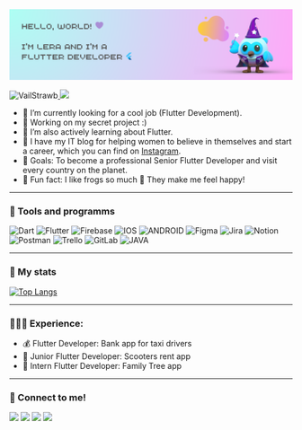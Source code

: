 <img src="welcome_picture_dash.png">

<p align="left"> <img src="https://komarev.com/ghpvc/?username=VailStrawb&label=Profile%20views&color=yellow&style=for-the-badge" alt="VailStrawb" /><a href="https://instagram.com/flutter_dev_girl?igshid=NzZlODBkYWE4Ng=="> <img src="https://img.shields.io/badge/VailStrawb%20Writes-Blog-2CA5E0?style=for-the-badge" /></a> </p>

- 🔎 I’m currently looking for a cool job (Flutter Development).
- 💌 Working on my secret project :)
- 🔮 I’m also actively learning about Flutter.
- 🌺 I have my IT blog for helping women to believe in themselves and start a career, which you can find on <a href="https://instagram.com/flutter_dev_girl?igshid=NzZlODBkYWE4Ng==">Instagram</a>.
- 🎯 Goals: To become a professional Senior Flutter Developer and visit every country on the planet.
- 🤪 Fun fact: I like frogs so much 🐸 They make me feel happy!

***

### 👾 Tools and programms
![Dart](https://img.shields.io/badge/dart-%230175C2.svg?style=for-the-badge&logo=dart&logoColor=white) ![Flutter](https://img.shields.io/badge/Flutter-%2302569B.svg?style=for-the-badge&logo=Flutter&logoColor=white) ![Firebase](https://img.shields.io/badge/firebase-%23039BE5.svg?style=for-the-badge&logo=firebase) ![IOS](https://img.shields.io/badge/IOS-%2320232a.svg?style=for-the-badge&logo=apple&logoColor=white) ![ANDROID](https://img.shields.io/badge/android-%2320232a.svg?style=for-the-badge&logo=android&logoColor=%a4c639) ![Figma](https://img.shields.io/badge/figma-%23F24E1E.svg?style=for-the-badge&logo=figma&logoColor=white) ![Jira](https://img.shields.io/badge/jira-%230A0FFF.svg?style=for-the-badge&logo=jira&logoColor=white) ![Notion](https://img.shields.io/badge/Notion-%23000000.svg?style=for-the-badge&logo=notion&logoColor=white) ![Postman](https://img.shields.io/badge/Postman-FF6C37?style=for-the-badge&logo=postman&logoColor=white) ![Trello](https://img.shields.io/badge/Trello-%23026AA7.svg?style=for-the-badge&logo=Trello&logoColor=white) ![GitLab](https://img.shields.io/badge/GitLab-%23026AA7.svg?style=for-the-badge&logo=GitLab&logoColor=white) ![JAVA](https://img.shields.io/badge/JAVA-%23026AA7.svg?style=for-the-badge&logo=JAVA&logoColor=white)

***

 ### 🎯 My stats

 [![Top Langs](https://github-readme-stats.vercel.app/api/top-langs/?username=VailStrawb&layout=compact&theme=vue)](https://github.com/anuraghazra/github-readme-stats)
 
***

### 👩🏼‍💻 Experience:
- 💰 Flutter Developer: Bank app for taxi drivers
- 🛴 Junior Flutter Developer: Scooters rent app
- 🌳 Intern Flutter Developer: Family Tree app
  
***

### 🤝 Connect to me!
<a href="https://t.me/vailmax"><img src="https://img.shields.io/badge/Telegram-2CA5E0?style=for-the-badge&logo=telegram&logoColor=white" /></a>
<a href="mailto:vailstrawb8@gmail.com"><img src="https://img.shields.io/badge/Gmail-D14836?style=for-the-badge&logo=gmail&logoColor=white" /></a>
<a href="https://www.linkedin.com/in/valeriia-maksimova/"><img src="https://img.shields.io/badge/LinkedIn-0077B5?style=for-the-badge&logo=linkedin&logoColor=white" /></a>
<a href="https://instagram.com/_hide_the_rum_?igshid=NGVhN2U2NjQ0Yg=="><img src="https://img.shields.io/badge/Instagram-E4405F?style=for-the-badge&logo=instagram&logoColor=white" /></a>

 

